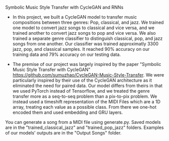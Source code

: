 Symbolic Music Style Transfer with CycleGAN and RNNs

- In this project, we built a CycleGAN model to transfer music compositions between three genres: Pop, classical, and jazz. We trained one model to convert jazz songs to classical and vice versa, and we trained another to convert jazz songs to pop and vice versa. We also trained a separate genre classifier to distinguish classical, pop, and jazz songs from one another. Our classifier was trained approximatly 3300 jazz, pop, and classical samples. It reached 90% accuracy on our training data and 79% accuracy on our testing data. 

- The premise of our project was largely inspired by the paper "Symbolic Music Style Transfer with CycleGAN" https://github.com/sumuzhao/CycleGAN-Music-Style-Transfer. We were particularly inspired by their use of the CycleGAN architecture as it eliminated the need for paired data. Our model differs from theirs in that we used PyTorch instead of Tensorflow, and we treated the genre transfer more as a seq-to-seq problem than a pix-to-pix problem. We instead used a timeshift representation of the MIDI Files which are a 1D array, treating each value as a possible class. From there we one-hot encoded them and used embedding and GRU layers. 

You can generate a song from a MIDI file using generate.py. Saved models are in the "trained_classical_jazz" and "trained_pop_jazz" folders. Examples of our models' outputs are in the "Output Songs" folder. 